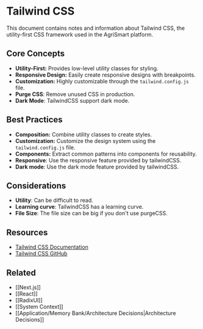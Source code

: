 # Tailwind CSS

This document contains notes and information about Tailwind CSS, the utility-first CSS framework used in the AgriSmart platform.

## Core Concepts

*   **Utility-First:** Provides low-level utility classes for styling.
*   **Responsive Design:** Easily create responsive designs with breakpoints.
*   **Customization:** Highly customizable through the `tailwind.config.js` file.
* **Purge CSS**: Remove unused CSS in production.
* **Dark Mode**: TailwindCSS support dark mode.

## Best Practices

*   **Composition:** Combine utility classes to create styles.
*   **Customization:** Customize the design system using the `tailwind.config.js` file.
*   **Components:** Extract common patterns into components for reusability.
* **Responsive**: Use the responsive feature provided by tailwindCSS.
* **Dark mode**: Use the dark mode feature provided by tailwindCSS.

## Considerations

* **Utility**: Can be difficult to read.
* **Learning curve**: TailwindCSS has a learning curve.
* **File Size**: The file size can be big if you don't use purgeCSS.

## Resources

*   [Tailwind CSS Documentation](https://tailwindcss.com/docs/installation)
*   [Tailwind CSS GitHub](https://github.com/tailwindlabs/tailwindcss)

## Related

* [[Next.js]]
* [[React]]
* [[RadixUI]]
* [[System Context]]
* [[Application/Memory Bank/Architecture Decisions|Architecture Decisions]]
